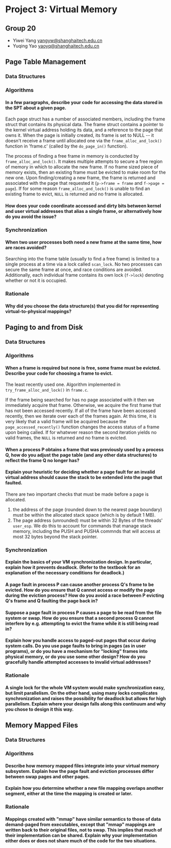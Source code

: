 # Project 3: Virtual Memory

## Group 20

- Yiwei Yang <yangyw@shanghaitech.edu.cn>
- Yuqing Yao <yaoyq@shanghaitech.edu.cn>

## Page Table Management

### Data Structures

### Algorithms

#### In a few paragraphs, describe your code for accessing the data stored in the SPT about a given page.

Each page struct has a number of associated members, including the frame struct that contains its physical data. The frame struct contains a pointer to the kernel virtual address holding its data, and a reference to the page that owns it. When the page is initially created, its frame is set to NULL -- it doesn't receive a frame until allocated one via the `frame_alloc_and_lock()` function in 'frame.c' (called by the `do_page_in()` function).

The process of finding a free frame in memory is conducted by `frame_alloc_and_lock()`. It makes multiple attempts to secure a free region of memory in which to allocate the new frame. If no frame sized piece of memory exists, then an existing frame must be evicted to make room for the new one. Upon finding/creating a new frame, the frame is returned and associated with the page that requested it (`p->frame = frame` and `f->page = page`). If for some reason `frame_alloc_and_lock()` is unable to find an existing frame to evict, `NULL` is returned and no frame is allocated.

#### How does your code coordinate accessed and dirty bits between kernel and user virtual addresses that alias a single frame, or alternatively how do you avoid the issue?



### Synchronization

#### When two user processes both need a new frame at the same time, how are races avoided?

Searching into the frame table (usually to find a free frame) is limited to a single process at a time via a lock called `scan_lock`. No two processes can secure the same frame at once, and race conditions are avoided. Additionally, each individual frame contains its own lock (`f->lock`) denoting whether or not it is occupied.

### Rationale

#### Why did you choose the data structure(s) that you did for representing virtual-to-physical mappings?

## Paging to and from Disk

### Data Structures

### Algorithms

#### When a frame is required but none is free, some frame must be evicted.  Describe your code for choosing a frame to evict.

The least recently used one. Algorithm implemented in `try_frame_alloc_and_lock()` in `frame.c`.

If the frame being searched for has no page associated with it then we immediately acquire that frame. Otherwise, we acquire the first frame that has not been accessed recently. If all of the frame have been accessed recently, then we iterate over each of the frames again. At this time, it is very likely that a valid frame will be acquired because the `page_accessed_recently()` function changes the access status of a frame upon being called. If for whatwver reason the second iteration yields no valid frames, the `NULL` is returned and no frame is evicted.

#### When a process P obtains a frame that was previously used by a process Q, how do you adjust the page table (and any other data structures) to reflect the frame Q no longer has?

#### Explain your heuristic for deciding whether a page fault for an invalid virtual address should cause the stack to be extended into the page that faulted.

There are two important checks that must be made before a page is allocated.

1. the address of the page (rounded down to the nearest page boundary) must be within the allocated stack space (which is by default 1 MB).
2. The page address (unrounded) must be within 32 Bytes of the threads' `user_esp`. We do this to account for commands that manage stack memory, including the PUSH and PUSHA commnds that will access at most 32 bytes beyond the stack pointer.

### Synchronization

#### Explain the basics of your VM synchronization design.  In particular, explain how it prevents deadlock.  (Refer to the textbook for an explanation of the necessary conditions for deadlock.)

#### A page fault in process P can cause another process Q's frame to be evicted.  How do you ensure that Q cannot access or modify the page during the eviction process?  How do you avoid a race between P evicting Q's frame and Q faulting the page back in?

#### Suppose a page fault in process P causes a page to be read from the file system or swap.  How do you ensure that a second process Q cannot interfere by e.g. attempting to evict the frame while it is still being read in?

#### Explain how you handle access to paged-out pages that occur during system calls.  Do you use page faults to bring in pages (as in user programs), or do you have a mechanism for "locking" frames into physical memory, or do you use some other design?  How do you gracefully handle attempted accesses to invalid virtual addresses?

### Rationale

#### A single lock for the whole VM system would make synchronization easy, but limit parallelism.  On the other hand, using many locks complicates synchronization and raises the possibility for deadlock but allows for high parallelism.  Explain where your design falls along this continuum and why you chose to design it this way.

## Memory Mapped Files

### Data Structures

### Algorithms

#### Describe how memory mapped files integrate into your virtual memory subsystem.  Explain how the page fault and eviction processes differ between swap pages and other pages.

#### Explain how you determine whether a new file mapping overlaps another segment, either at the time the mapping is created or later.

### Rationale

#### Mappings created with "mmap" have similar semantics to those of data demand-paged from executables, except that "mmap" mappings are written back to their original files, not to swap.  This implies that much of their implementation can be shared.  Explain why your implementation either does or does not share much of the code for the two situations.

